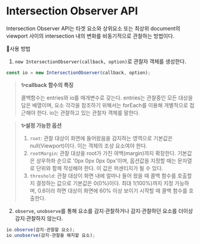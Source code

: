 # Intersection Observer API

Intersection Observer API는 타겟 요소와 상위요소 또는 최상위 document의 viewport 사이의 intersection 내의 변화를 비동기적으로 관찰하는 방법이다.

📌사용 방법

1. `new IntersectionObserver(callback, option)`로 관찰자 객체를 생성한다.

```js
const io = new IntersectionObserver(callback, option);
```

> **✨callback 함수의 특징**
>
> 콜백함수는 entries와 io를 매개변수로 갖는다. entries는 관찰중인 모든 대상을 담은 배열이며, 요소 각각을 참조하기 위해서는 forEach를 이용해 개별적으로 접근해야 한다. io는 관찰하고 있는 관찰자 객체를 말한다.

> **✨설정 가능한 옵션**
>
> 1.  `root`: 관찰 대상이 화면에 들어왔음을 감지하는 영역으로 기본값은 null(Viewport)이다. 이는 객체의 조상 요소여야 한다.
> 2.  `rootMargin`: 관찰 대상을 root가 가진 여백(margin)까지 확장한다. 기본값은 상우하좌 순으로 '0px 0px 0px 0px'이며, 옵션값을 지정할 때는 문자열로 단위와 함께 작성해야 한다. 이 값은 퍼센티지가 될 수 있다.
> 3.  `threshold`: 관찰 대상이 화면 내에 얼마나 들어 왔을 때 콜백 함수를 호출할 지 결정하는 값으로 기본값은 0(0%)이다. 최대 1(100%)까지 지정 가능하며, 0.6이라 하면 대상이 화면에 60% 이상 보이기 시작할 때 콜백 함수를 호출한다.

2. `observe`, `unobserve`를 통해 요소를 감지·관찰하거나 감지·관찰하던 요소를 더이상 감지·관찰하지 않는다.

```js
io.observe(감지·관찰할 요소);
io.unobserve(감지·관찰을 해지할 요소);
```
